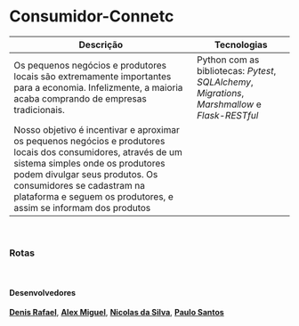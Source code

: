 # Consumidor-Connetc  

|   Descrição	|   Tecnologias 	|
|---	|---	|
|Os pequenos negócios e produtores locais são extremamente importantes para a economia. Infelizmente, a maioria acaba comprando de empresas tradicionais. |  Python com as bibliotecas: _Pytest_, _SQLAlchemy_, _Migrations_, _Marshmallow_ e _Flask-RESTful_	|
Nosso objetivo é incentivar e aproximar os pequenos negócios e produtores locais dos consumidores, através de um sistema simples onde os produtores podem divulgar seus produtos. Os consumidores se cadastram na plataforma e seguem os produtores, e assim se informam dos produtos| 

&nbsp; 
### Rotas


&nbsp;  
#### Desenvolvedores
**[Denis Rafael](https://www.linkedin.com/in/alexmiguel95/)**, **[Alex Miguel](https://www.linkedin.com/in/alexmiguel95/)**, **[Nicolas da Silva](https://www.linkedin.com/in/nicolasknzmd/)**, **[Paulo Santos](https://www.linkedin.com/in/alexmiguel95/)**

